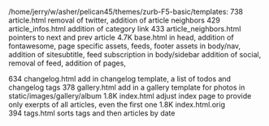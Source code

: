   /home/jerry/w/asher/pelican45/themes/zurb-F5-basic/templates:
 738 article.html             removal of twitter, addition of article neighbors
 429 article_infos.html       addition of category link
 433 article_neighbors.html   pointers to next and prev article
4.7K base.html                in head, addition of fontawesome, page specific assets, feeds, footer assets
                              in body/nav, addition of sitesubtitle, feed subscription
                              in body/sidebar addition of social, removal of feed, addition of pages, 


 634 changelog.html           add in changelog template, a list of todos and changelog tags
 378 gallery.html             add in a gallery template for photos in static/images/gallery/album
1.8K index.html               adjust index page to provide only exerpts of all articles, even the first one
1.8K index.html.orig          
 394 tags.html                sorts tags and then articles by date
